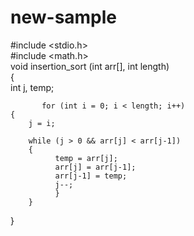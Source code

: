 # new-sample
#include <stdio.h>  
#include <math.h>  
void insertion_sort (int arr[], int length)  
{  
	int j, temp;  
		
           for (int i = 0; i < length; i++)  
	{  
		j = i;  
		
		while (j > 0 && arr[j] < arr[j-1])  
		{  
			  temp = arr[j];  
			  arr[j] = arr[j-1];  
			  arr[j-1] = temp;  
			  j--;  
			  }  
		}  
}  
